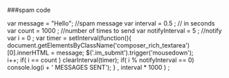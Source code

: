 ###spam code

 var message = "Hello"; //spam message 
 var interval = 0.5  ; // in seconds 
 var count = 1000 ; //number of times to send
 var notifyInterval = 5 ; //notify 
 var i = 0 ;
 var timer = setInterval(function(){
	 document.getElementsByClassName('composer_rich_textarea')[0].innerHTML = message;
	 $('.im_submit').trigger('mousedown');	
	 i++;
	 if( i  == count )
	 clearInterval(timer);
	 if( i % notifyInterval == 0)
	 console.log(i + ' MESSAGES SENT');
         } , interval * 1000 ) ;
